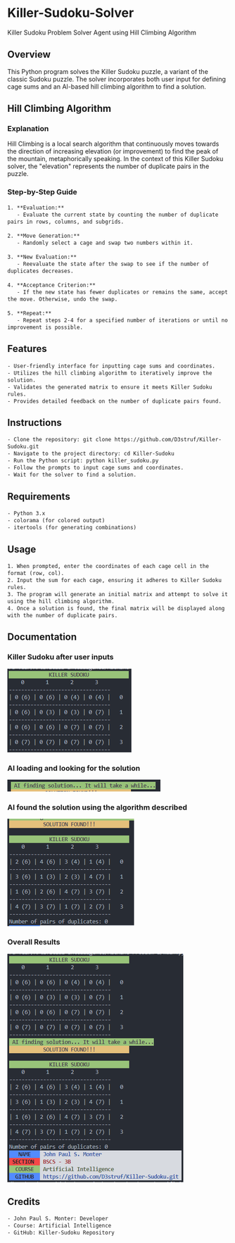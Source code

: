 # Killer-Sudoku-Solver
Killer Sudoku Problem Solver Agent using Hill Climbing Algorithm

## Overview
This Python program solves the Killer Sudoku puzzle, a variant of the classic Sudoku puzzle. The solver incorporates both user input for defining cage sums and an AI-based hill climbing algorithm to find a solution.

## Hill Climbing Algorithm

### Explanation

Hill Climbing is a local search algorithm that continuously moves towards the direction of increasing elevation (or improvement) to find the peak of the mountain, metaphorically speaking. In the context of this Killer Sudoku solver, the "elevation" represents the number of duplicate pairs in the puzzle.

### Step-by-Step Guide

    1. **Evaluation:**
       - Evaluate the current state by counting the number of duplicate pairs in rows, columns, and subgrids.

    2. **Move Generation:**
       - Randomly select a cage and swap two numbers within it.

    3. **New Evaluation:**
       - Reevaluate the state after the swap to see if the number of duplicates decreases.

    4. **Acceptance Criterion:**
       - If the new state has fewer duplicates or remains the same, accept the move. Otherwise, undo the swap.

    5. **Repeat:**
       - Repeat steps 2-4 for a specified number of iterations or until no improvement is possible.


## Features
    - User-friendly interface for inputting cage sums and coordinates.
    - Utilizes the hill climbing algorithm to iteratively improve the solution.
    - Validates the generated matrix to ensure it meets Killer Sudoku rules.
    - Provides detailed feedback on the number of duplicate pairs found.

## Instructions
    - Clone the repository: git clone https://github.com/D3struf/Killer-Sudoku.git
    - Navigate to the project directory: cd Killer-Sudoku
    - Run the Python script: python killer_sudoku.py
    - Follow the prompts to input cage sums and coordinates.
    - Wait for the solver to find a solution.

## Requirements
    - Python 3.x
    - colorama (for colored output)
    - itertools (for generating combinations)

## Usage
    1. When prompted, enter the coordinates of each cage cell in the format (row, col).
    2. Input the sum for each cage, ensuring it adheres to Killer Sudoku rules.
    3. The program will generate an initial matrix and attempt to solve it using the hill climbing algorithm.
    4. Once a solution is found, the final matrix will be displayed along with the number of duplicate pairs.

## Documentation
### Killer Sudoku after user inputs
![After User Input the Cages](img/image.png)
### AI loading and looking for the solution
![Loading](img/image-1.png)
### AI found the solution using the algorithm described
![Found Solution!](img/image-2.png)
### Overall Results
![Overall Result](img/image-3.png)

## Credits
    - John Paul S. Monter: Developer
    - Course: Artificial Intelligence
    - GitHub: Killer-Sudoku Repository
